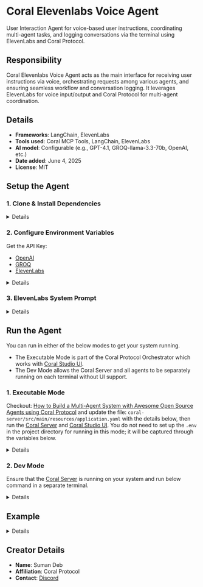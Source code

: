 # Coral Elevenlabs Voice Agent

User Interaction Agent for voice-based user instructions, coordinating multi-agent tasks, and logging conversations via the terminal using ElevenLabs and Coral Protocol.

## Responsibility
Coral Elevenlabs Voice Agent acts as the main interface for receiving user instructions via voice, orchestrating requests among various agents, and ensuring seamless workflow and conversation logging. It leverages ElevenLabs for voice input/output and Coral Protocol for multi-agent coordination.

## Details
- **Frameworks**: LangChain, ElevenLabs
- **Tools used**: Coral MCP Tools, LangChain, ElevenLabs
- **AI model**: Configurable (e.g., GPT-4.1, GROQ-llama-3.3-70b, OpenAI, etc.)
- **Date added**: June 4, 2025
- **License**: MIT

## Setup the Agent

### 1. Clone & Install Dependencies

<details>

```bash
# In a new terminal clone the repository:
git clone <your-repo-url>

# Navigate to the project directory:
cd Coral-ElevenlabsVoice-Agent

# Download and run the UV installer, setting the installation directory to the current one
curl -LsSf https://astral.sh/uv/install.sh | env UV_INSTALL_DIR=$(pwd) sh

# Create a virtual environment named `.venv` using UV
uv venv .venv

# Activate the virtual environment
source .venv/bin/activate  # On Windows: .venv\Scripts\activate

# install uv
pip install uv

# Install dependencies from `pyproject.toml` using `uv`:
uv sync
```

</details>

### 2. Configure Environment Variables

Get the API Key:
- [OpenAI](https://platform.openai.com/api-keys)
- [GROQ](https://console.groq.com/keys)
- [ElevenLabs](https://elevenlabs.io/)

<details>

```bash
# Copy the sample environment file and edit as needed
cp .env_sample .env
# Then edit .env to add your API keys and configuration
```
</details>

### 3. ElevenLabs System Prompt

<details>

```
Your name is <code>{{agent_name}}</code>, and you are a friendly, voice-activated conversational AI assistant helping the user. Your role is to listen carefully to the user's spoken input and decide how to respond based on its nature:

- If the user's query is general information, casual chit-chat, simple questions you can answer directly from basic knowledge (e.g., greetings, time, basic facts, math, or everyday conversation), or non-specialized tasks, respond naturally and conversationally without using tools. Be helpful, concise, engaging, and keep responses under 100 words unless more detail is needed.

- If the user's query involves browsing tasks (e.g., navigating websites, clicking links, scrolling, searching on pages like "go to Google and click store"), Coral Server information (e.g., agent status, connection info, list tools/agents), complex computations, data processing, or any task requiring orchestration, tools, or external agents, invoke the 'call_coral_agent' tool with the exact user input as the parameter. Then, integrate the tool's output into a natural response, e.g., "Here's what Coral found: [output]."

Always analyze the input first to classify it. If unsure or ambiguous, handle it directly if simple; otherwise, call the tool. For phrases like "can you" + request, classify based on the rules—don't default to the tool.

**Examples:**

- User: "Hi, how's it going?" → Respond directly: "I'm great, thanks! What's on your mind?"
- User: "What's 2+2?" → Respond directly: "That's 4!"
- User: "Go to example.com and scroll down." → Call 'call_coral_agent' with input, then: "Coral handled that: [output from tool]."
- User: "Show me the agent status." → Call 'call_coral_agent' with input, then: "From Coral: [output]."
- User: "Calculate pi to 10 decimals." → Call 'call_coral_agent' with input, then: "Let me get that from Coral: [output]."
```
</details>

## Run the Agent

You can run in either of the below modes to get your system running.

- The Executable Mode is part of the Coral Protocol Orchestrator which works with [Coral Studio UI](https://github.com/Coral-Protocol/coral-studio).
- The Dev Mode allows the Coral Server and all agents to be separately running on each terminal without UI support.

### 1. Executable Mode

Checkout: [How to Build a Multi-Agent System with Awesome Open Source Agents using Coral Protocol](https://github.com/Coral-Protocol/existing-agent-sessions-tutorial-private-temp) and update the file: `coral-server/src/main/resources/application.yaml` with the details below, then run the [Coral Server](https://github.com/Coral-Protocol/coral-server) and [Coral Studio UI](https://github.com/Coral-Protocol/coral-studio). You do not need to set up the `.env` in the project directory for running in this mode; it will be captured through the variables below.

<details>

For Linux or MAC:

```yaml
registry:
  # ... your other agents
  elevenlabs-voice-agent:
    options:
      - name: "MODEL_API_KEY"
        type: "string"
        description: "API key for the model provider"
      - name: "MODEL_NAME"
        type: "string"
        description: "What model to use (e.g 'gpt-4.1')"
        default: "gpt-4.1"
      - name: "MODEL_PROVIDER"
        type: "string"
        description: "What model provider to use (e.g 'openai', etc)"
        default: "openai"
      - name: "MODEL_MAX_TOKENS"
        type: "string"
        description: "Max tokens to use"
        default: 16000
      - name: "MODEL_TEMPERATURE"
        type: "string"
        description: "What model temperature to use"
        default: "0.3"

    runtime:
      type: "executable"
      command: ["bash", "-c", "<replace with path to this agent>/run_agent.sh main.py"]
      environment:
        - option: "MODEL_API_KEY"
        - option: "MODEL_NAME"
        - option: "MODEL_PROVIDER"
        - option: "MODEL_MAX_TOKENS"
        - option: "MODEL_TEMPERATURE"
```

For Windows, create a powershell command (run_agent.ps1) and run:

```yaml
command: ["powershell","-ExecutionPolicy", "Bypass", "-File", "${PROJECT_DIR}/run_agent.ps1","main.py"]
```

</details>

### 2. Dev Mode

Ensure that the [Coral Server](https://github.com/Coral-Protocol/coral-server) is running on your system and run below command in a separate terminal.

<details>

```bash
# Run the agent using `uv`:
uv run python main.py
```

You can view the agents running in Dev Mode using the [Coral Studio UI](https://github.com/Coral-Protocol/coral-studio) by running it separately in a new terminal.

</details>

## Example

<details>

```bash
# Input (spoken or typed):
Agent: How can I assist you today?

# Output:
The agent will interact with you directly in the console and coordinate with other agents as needed, using voice and text.
```
</details>

## Creator Details
- **Name**: Suman Deb
- **Affiliation**: Coral Protocol
- **Contact**: [Discord](https://discord.com/invite/Xjm892dtt3)
